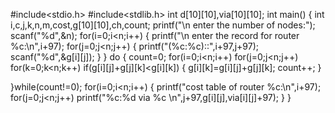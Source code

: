 #include<stdio.h>
#include<stdlib.h>
int d[10][10],via[10][10];
int main()
{
int i,c,j,k,n,m,cost,g[10][10],ch,count;
printf("\n enter the number of nodes:");
scanf("%d",&n);
for(i=0;i<n;i++)
{
printf("\n enter the record for router %c:\n",i+97);
for(j=0;j<n;j++)
{
printf("(%c:%c)::",i+97,j+97);
scanf("%d",&g[i][j]);
}
}
 do
 { 
 count=0;
 for(i=0;i<n;i++)
 for(j=0;j<n;j++)
 for(k=0;k<n;k++)
 if(g[i][j]+g[j][k]<g[i][k])
 {
 g[i][k]=g[i][j]+g[j][k];
 count++;
 }
 
 }while(count!=0);
 for(i=0;i<n;i++)
 {
 printf("cost table of router %c:\n",i+97);
 for(j=0;j<n;j++)
 printf("%c:%d via %c \n",j+97,g[i][j],via[i][j]+97);
 }
}
